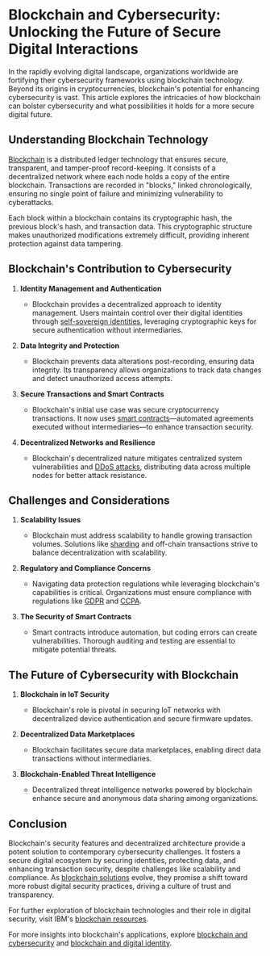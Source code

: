 # Blockchain and Cybersecurity: Unlocking the Future of Secure Digital Interactions

In the rapidly evolving digital landscape, organizations worldwide are fortifying their cybersecurity frameworks using blockchain technology. Beyond its origins in cryptocurrencies, blockchain's potential for enhancing cybersecurity is vast. This article explores the intricacies of how blockchain can bolster cybersecurity and what possibilities it holds for a more secure digital future.

## Understanding Blockchain Technology

[Blockchain](https://www.license-token.com/wiki/what-is-blockchain) is a distributed ledger technology that ensures secure, transparent, and tamper-proof record-keeping. It consists of a decentralized network where each node holds a copy of the entire blockchain. Transactions are recorded in "blocks," linked chronologically, ensuring no single point of failure and minimizing vulnerability to cyberattacks.

Each block within a blockchain contains its cryptographic hash, the previous block's hash, and transaction data. This cryptographic structure makes unauthorized modifications extremely difficult, providing inherent protection against data tampering.

## Blockchain's Contribution to Cybersecurity

1. **Identity Management and Authentication**
   - Blockchain provides a decentralized approach to identity management. Users maintain control over their digital identities through [self-sovereign identities](https://www.forbes.com/sites/forbestechcouncil/2018/06/15/what-are-self-sovereign-identities/?sh=17f98a2378db), leveraging cryptographic keys for secure authentication without intermediaries.

2. **Data Integrity and Protection**
   - Blockchain prevents data alterations post-recording, ensuring data integrity. Its transparency allows organizations to track data changes and detect unauthorized access attempts.

3. **Secure Transactions and Smart Contracts**
   - Blockchain's initial use case was secure cryptocurrency transactions. It now uses [smart contracts](https://www.investopedia.com/terms/s/smart-contracts.asp)—automated agreements executed without intermediaries—to enhance transaction security.

4. **Decentralized Networks and Resilience**
   - Blockchain's decentralized nature mitigates centralized system vulnerabilities and [DDoS attacks](https://www.imperva.com/learn/application-security/ddos-attacks/), distributing data across multiple nodes for better attack resistance.

## Challenges and Considerations

1. **Scalability Issues**
   - Blockchain must address scalability to handle growing transaction volumes. Solutions like [sharding](https://blockgeeks.com/guides/blockchain-sharding/) and off-chain transactions strive to balance decentralization with scalability.

2. **Regulatory and Compliance Concerns**
   - Navigating data protection regulations while leveraging blockchain's capabilities is critical. Organizations must ensure compliance with regulations like [GDPR](https://gdpr.eu/) and [CCPA](https://oag.ca.gov/privacy/ccpa).

3. **The Security of Smart Contracts**
   - Smart contracts introduce automation, but coding errors can create vulnerabilities. Thorough auditing and testing are essential to mitigate potential threats.

## The Future of Cybersecurity with Blockchain

1. **Blockchain in IoT Security**
   - Blockchain's role is pivotal in securing IoT networks with decentralized device authentication and secure firmware updates.

2. **Decentralized Data Marketplaces**
   - Blockchain facilitates secure data marketplaces, enabling direct data transactions without intermediaries.

3. **Blockchain-Enabled Threat Intelligence**
   - Decentralized threat intelligence networks powered by blockchain enhance secure and anonymous data sharing among organizations.

## Conclusion

Blockchain's security features and decentralized architecture provide a potent solution to contemporary cybersecurity challenges. It fosters a secure digital ecosystem by securing identities, protecting data, and enhancing transaction security, despite challenges like scalability and compliance. As [blockchain solutions](https://www.ibm.com/blockchain/what-is-blockchain) evolve, they promise a shift toward more robust digital security practices, driving a culture of trust and transparency.

For further exploration of blockchain technologies and their role in digital security, visit IBM's [blockchain resources](https://www.ibm.com/blockchain).

For more insights into blockchain's applications, explore [blockchain and cybersecurity](https://www.license-token.com/wiki/blockchain-and-cybersecurity) and [blockchain and digital identity](https://www.license-token.com/wiki/blockchain-and-digital-identity).